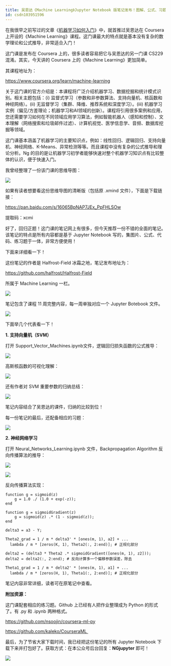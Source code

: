 ```yaml
---
title: 吴恩达《Machine Learning》Jupyter Notebook 版笔记发布！图解、公式、习题都有了
id: csdn103951596
---
```


在我很早之前写过的文章《[机器学习如何入门](https://mp.weixin.qq.com/s?__biz=MzIwOTc2MTUyMg%3D%3D&chksm=976fa057a0182941e8dda24a469338100d81de848a6aad467f77c6950202ab02562739aa1c8c&idx=1&lang=zh_CN&mid=2247484874&scene=21&sn=e4a54e67d7da788c5b75acfa96763e1c&token=98277343#wechat_redirect)》中，就首推过吴恩达在 Coursera 上开设的《Machine Learning》课程。这门课最大的特点就是基本没有复杂的数学理论和公式推导，非常适合入门！

这门课是发布在 Coursera 上的，很多读者容易把它与吴恩达的另一门课 CS229 混淆。其实，今天讲的 Coursera 上的《Machine Learning》更加简单。

其课程地址为：

https://www.coursera.org/learn/machine-learning

关于这门课的官方介绍是：本课程将广泛介绍机器学习、数据挖掘和统计模式识别。相关主题包括：(i) 监督式学习（参数和非参数算法、支持向量机、核函数和神经网络）。(ii) 无监督学习（集群、降维、推荐系统和深度学习）。(iii) 机器学习实例（偏见/方差理论；机器学习和AI领域的创新）。课程将引用很多案例和应用，您还需要学习如何在不同领域应用学习算法，例如智能机器人（感知和控制）、文本理解（网络搜索和垃圾邮件过滤）、计算机视觉、医学信息学、音频、数据库挖掘等领域。 

这门课基本涵盖了机器学习的主要知识点，例如：线性回归、逻辑回归、支持向量机、神经网络、K-Means、异常检测等等。而且课程中没有复杂的公式推导和理论分析。Ng 的目的是让机器学习初学者能够快速对整个机器学习知识点有比较整体的认识，便于快速入门。 

我曾经整理了一份该门课的思维导图：

![](../img/b2a18b0c472dcd1d00d86da5c42966eb.png)

如果有读者想要看这份思维导图的清晰版（包括原 .xmind 文件），下面是下载链接：

https://pan.baidu.com/s/16065BpNAP7JEx_PpFHLSOw

提取码：xcmi

好了，回归正题！这门课的笔记网上有很多，但今天推荐一份不错的全面的笔记。该笔记的特点是所有内容都是基于 Jupyter Notebook 写的，集图片、公式、代码、练习题于一体，非常方便使用！

下面来详细看一下！

这份笔记的作者是 Halfrost-Field 冰霜之地，笔记发布地址为：

https://github.com/halfrost/Halfrost-Field

所属于 Machine Learning 一栏。

![](../img/93f2ae7a70059ea5e47f7f8626023891.png)

笔记包含了课程 11 周完整内容，每一周单独对应一个 Jupyter Botebook 文件。

![](../img/7ab6b4695f7a1c07c55d92729733a43f.png)

下面举几个代表看一下！

**1. 支持向量机（SVM）**

打开 Support_Vector_Machines.ipynb文件，逻辑回归损失函数的公式推导：

![](../img/3d6ce9804ec761b0a5f774610b14d808.png)

高斯核函数的可视化理解：

![](../img/9bd9f810f8a95447a9b705926b88e9b7.png)

还有作者对 SVM 重要参数的归纳总结：

![](../img/887eb48410a0b19cbc414876b39c0727.png)

笔记内容结合了吴恩达的课件，归纳的比较到位！

每一份笔记的最后，还配备相应的习题：

![](../img/f440d8216c76b9d51e5776116327f67f.png)

**2. 神经网络学习**

打开 Neural_Networks_Learning.ipynb 文件，Backpropagation Algorithm 反向传播算法的推导：

![](../img/8c82127499455f200dd6ae1deb9f4ac4.png)

![](../img/73983e8d8ea3f4e3366dc25544032f52.png)

反向传播算法实现：

```
function g = sigmoid(z)
    g = 1.0 ./ (1.0 + exp(-z));
end

function g = sigmoidGradient(z)
    g = sigmoid(z) .* (1 - sigmoid(z));
end

delta3 = a3 - Y;

Theta2_grad = 1 / m * delta3' * [ones(m, 1), a2] + ...
  lambda / m * [zeros(K, 1), Theta2(:, 2:end)]; # 正规化部分

delta2 = (delta3 * Theta2 .* sigmoidGradient([ones(m, 1), z2]));
delta2 = delta2(:, 2:end); # 反向计算多一个偏移参数误差，除去

Theta1_grad = 1 / m * delta2' * [ones(m, 1), a1] + ...
  lambda / m * [zeros(H, 1), Theta1(:, 2:end)]; # 正规化部分
```

笔记内容非常详细，读者可在原笔记中查看。

**附加资源：**

这门课配套相应的练习题。Github 上已经有人把作业整理成为 Python 的形式了。有 .py 和 .ipynb 两种格式。

https://github.com/nsoojin/coursera-ml-py

https://github.com/kaleko/CourseraML 

最后，为了节省大家下载时间，我已经把这份笔记的所有 Jupyter Notebook 下载下来并打包好了。获取方式：在本公众号后台回复：**NGjupyter** 即可！

![](../img/18aae7d2cc6b7481f52ff4b05d80db1d.png)